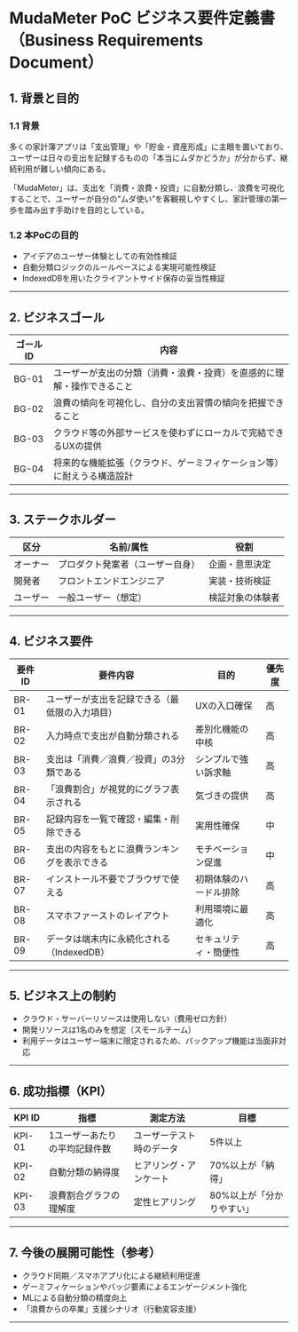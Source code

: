 # MudaMeter PoC ビジネス要件定義書（Business Requirements Document）

## 1. 背景と目的

### 1.1 背景

多くの家計簿アプリは「支出管理」や「貯金・資産形成」に主眼を置いており、ユーザーは日々の支出を記録するものの「本当にムダかどうか」が分からず、継続利用が難しい傾向にある。

「MudaMeter」は、支出を「消費・浪費・投資」に自動分類し、浪費を可視化することで、ユーザーが自分の“ムダ使い”を客観視しやすくし、家計管理の第一歩を踏み出す手助けを目的としている。

### 1.2 本PoCの目的

* アイデアのユーザー体験としての有効性検証
* 自動分類ロジックのルールベースによる実現可能性検証
* IndexedDBを用いたクライアントサイド保存の妥当性検証

---

## 2. ビジネスゴール

| ゴールID | 内容                                  |
| ----- | ----------------------------------- |
| BG-01 | ユーザーが支出の分類（消費・浪費・投資）を直感的に理解・操作できること |
| BG-02 | 浪費の傾向を可視化し、自分の支出習慣の傾向を把握できること       |
| BG-03 | クラウド等の外部サービスを使わずにローカルで完結できるUXの提供    |
| BG-04 | 将来的な機能拡張（クラウド、ゲーミフィケーション等）に耐えうる構造設計 |

---

## 3. ステークホルダー

| 区分   | 名前/属性            | 役割       |
| ---- | ---------------- | -------- |
| オーナー | プロダクト発案者（ユーザー自身） | 企画・意思決定  |
| 開発者  | フロントエンドエンジニア     | 実装・技術検証  |
| ユーザー | 一般ユーザー（想定）       | 検証対象の体験者 |

---

## 4. ビジネス要件

| 要件ID  | 要件内容                      | 目的          | 優先度 |
| ----- | ------------------------- | ----------- | --- |
| BR-01 | ユーザーが支出を記録できる（最低限の入力項目）   | UXの入口確保     | 高   |
| BR-02 | 入力時点で支出が自動分類される           | 差別化機能の中核    | 高   |
| BR-03 | 支出は「消費／浪費／投資」の3分類である      | シンプルで強い訴求軸  | 高   |
| BR-04 | 「浪費割合」が視覚的にグラフ表示される       | 気づきの提供      | 高   |
| BR-05 | 記録内容を一覧で確認・編集・削除できる       | 実用性確保       | 中   |
| BR-06 | 支出の内容をもとに浪費ランキングを表示できる    | モチベーション促進   | 中   |
| BR-07 | インストール不要でブラウザで使える         | 初期体験のハードル排除 | 高   |
| BR-08 | スマホファーストのレイアウト            | 利用環境に最適化    | 高   |
| BR-09 | データは端末内に永続化される（IndexedDB） | セキュリティ・簡便性  | 高   |

---

## 5. ビジネス上の制約

* クラウド・サーバーリソースは使用しない（費用ゼロ方針）
* 開発リソースは1名のみを想定（スモールチーム）
* 利用データはユーザー端末に限定されるため、バックアップ機能は当面非対応

---

## 6. 成功指標（KPI）

| KPI ID | 指標              | 測定方法         | 目標             |
| ------ | --------------- | ------------ | -------------- |
| KPI-01 | 1ユーザーあたりの平均記録件数 | ユーザーテスト時のデータ | 5件以上           |
| KPI-02 | 自動分類の納得度        | ヒアリング・アンケート  | 70%以上が「納得」     |
| KPI-03 | 浪費割合グラフの理解度     | 定性ヒアリング      | 80%以上が「分かりやすい」 |

---

## 7. 今後の展開可能性（参考）

* クラウド同期／スマホアプリ化による継続利用促進
* ゲーミフィケーションやバッジ要素によるエンゲージメント強化
* MLによる自動分類の精度向上
* 「浪費からの卒業」支援シナリオ（行動変容支援）

---
